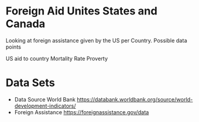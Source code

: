 # Foreign Aid Unites States and Canada

Looking at foreign assistance given by the US per Country. 
Possible data points

US aid to country 
Mortality Rate 
Proverty 
 




# Data Sets
* Data Source World Bank https://databank.worldbank.org/source/world-development-indicators/
* Foreign Assistance https://foreignassistance.gov/data



